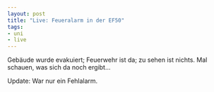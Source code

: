 ```yaml
--- 
layout: post
title: "Live: Feueralarm in der EF50"
tags: 
- uni
- live
---
```

Gebäude wurde evakuiert; Feuerwehr ist da; zu sehen ist nichts. Mal schauen, was sich da noch ergibt...

Update: War nur ein Fehlalarm.
